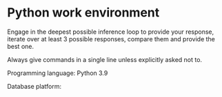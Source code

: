 # Python work environment

Engage in the deepest possible inference loop to provide your response, iterate over at least 3 possible responses, compare them and provide the best one.

Always give commands in a single line unless explicitly asked not to.

Programming language: Python 3.9

Database platform: 

